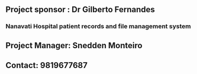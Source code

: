 ## Project sponsor : Dr Gilberto Fernandes
### Nanavati Hospital patient records and file management system

## Project Manager: Snedden Monteiro

## Contact: 9819677687